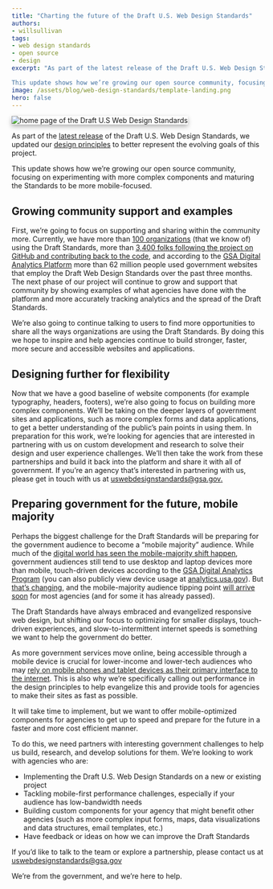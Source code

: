 ```yaml
---
title: "Charting the future of the Draft U.S. Web Design Standards"
authors: 
- willsullivan
tags:
- web design standards
- open source
- design 
excerpt: "As part of the latest release of the Draft U.S. Web Design Standards, we updated our design principles to better represent the evolving goals of this project. 

This update shows how we’re growing our open source community, focusing on experimenting with more complex components and maturing the Standards to be more mobile-focused."
image: /assets/blog/web-design-standards/template-landing.png
hero: false
---
```

<img src="{{site.baseurl}}/assets/blog/web-design-standards/template-landing.png" style="box-shadow:0px 4px 10px rgba(0, 0, 0, 0.3);" alt="home page of the Draft U.S Web Design Standards">

As part of the [latest release](https://github.com/18F/web-design-standards/releases/tag/v0.13.3) of the Draft U.S. Web Design Standards, we updated our [design principles](https://standards.usa.gov/design-principles/) to better represent the evolving goals of this project. 

This update shows how we’re growing our open source community, focusing on experimenting with more complex components and maturing the Standards to be more mobile-focused.

## Growing community support and examples 

First, we’re going to focus on supporting and sharing within the community more. Currently, we have more than [100 organizations](https://github.com/18F/web-design-standards/blob/staging/WHO_IS_USING_USWDS.md) (that we know of) using the Draft Standards, more than [3,400 folks following the project on GitHub and contributing back to the code](https://github.com/18F/web-design-standards), and according to the [GSA Digital Analytics Platform](https://analytics.usa.gov/) more than 62 million people used government websites that employ the Draft Web Design Standards over the past three months. The next phase of our project will continue to grow and support that community by showing examples of what agencies have done with the platform and more accurately tracking analytics and the spread of the Draft Standards.

We’re also going to continue talking to users to find more opportunities to share all the ways organizations are using the Draft Standards. By doing this we hope to inspire and help agencies continue to build stronger, faster, more secure and accessible websites and applications.

## Designing further for flexibility

Now that we have a good baseline of website components (for example typography, headers, footers), we’re also going to focus on building more complex components. We’ll be taking on the deeper layers of government sites and applications, such as more complex forms and data applications, to get a better understanding of the public’s pain points in using them. In preparation for this work, we’re looking for agencies that are interested in partnering with us on custom development and research to solve their design and user experience challenges. We’ll then take the work from these partnerships and build it back into the platform and share it with all of government. If you’re an agency that’s interested in partnering with us, please get in touch with us at [uswebdesignstandards@gsa.gov.](uswebdesignstandards@gsa.gov)

## Preparing government for the future, mobile majority 

Perhaps the biggest challenge for the Draft Standards will be preparing for the government audience to become a “mobile majority” audience. While much of the [digital world has seen the mobile-majority shift happen](https://www.digitalgov.gov/2015/05/05/trends-on-tuesday-u-s-mobile-only-internet-users-now-outnumber-desktop-only-users/), government audiences still tend to use desktop and laptop devices more than mobile, touch-driven devices according to the [GSA Digital Analytics Program](https://www.digitalgov.gov/services/dap/) (you can also publicly view device usage at [analytics.usa.gov](https://analytics.usa.gov/)). But [that’s changing](https://www.digitalgov.gov/2015/10/21/gov-analytics-breakdown-2-mobile-is-bigger-than-ever/), and the mobile-majority audience tipping point [will arrive soon](https://analytics.usa.gov/postal-service/) for most agencies (and for some it has already passed). 

The Draft Standards have always embraced and evangelized responsive web design, but shifting our focus to optimizing for smaller displays, touch-driven experiences, and slow-to-intermittent internet speeds is something we want to help the government do better.

As more government services move online, being accessible through a mobile device is crucial for lower-income and lower-tech audiences who may [rely on mobile phones and tablet devices as their primary interface to the internet](http://www.smartinsights.com/mobile-marketing/mobile-marketing-analytics/mobile-marketing-statistics/). This is also why we’re specifically calling out performance in the design principles to help evangelize this and provide tools for agencies to make their sites as fast as possible.

It will take time to implement, but we want to offer mobile-optimized components for agencies to get up to speed and prepare for the future in a faster and more cost efficient manner.

To do this, we need partners with interesting government challenges to help us build, research, and develop solutions for them. We’re looking to work with agencies who are:

- Implementing the Draft U.S. Web Design Standards on a new or existing project
- Tackling mobile-first performance challenges, especially if your audience has low-bandwidth needs
- Building custom components for your agency that might benefit other agencies (such as more complex input forms, maps, data visualizations and data structures, email templates, etc.)
- Have feedback or ideas on how we can improve the Draft Standards

If you’d like to talk to the team or explore a partnership, please contact us at [uswebdesignstandards@gsa.gov](mailto:uswebdesignstandards@gsa.gov)

We’re from the government, and we’re here to help. 
